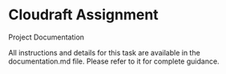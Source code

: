 # Cloudraft Assignment
Project Documentation

All instructions and details for this task are available in the documentation.md file. 
Please refer to it for complete guidance.
